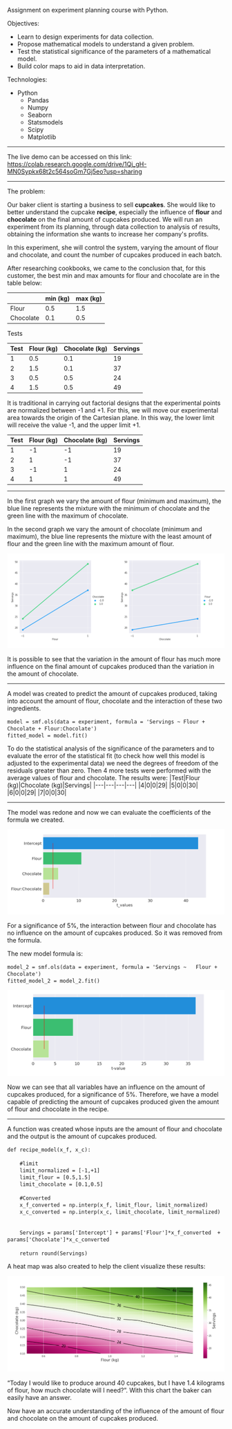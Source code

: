 Assignment on experiment planning course with Python.

Objectives:
- Learn to design experiments for data collection.
- Propose mathematical models to understand a given problem.
- Test the statistical significance of the parameters of a mathematical model.
- Build color maps to aid in data interpretation.

Technologies:
- Python 
    - Pandas
    - Numpy
    - Seaborn
    - Statsmodels
    - Scipy
    - Matplotlib
___
The live demo can be accessed on this link: https://colab.research.google.com/drive/1Qj_gH-MN0Sypkx68t2c564soGm7Gj5eo?usp=sharing
___
The problem:

Our baker client is starting a business to sell **cupcakes**. She would like to better understand the cupcake **recipe**, especially the influence of **flour** and **chocolate** on the final amount of cupcakes produced.
We will run an experiment from its planning, through data collection to analysis of results, obtaining the information she wants to increase her company's profits.

In this experiment, she will control the system, varying the amount of flour and chocolate, and count the number of cupcakes produced in each batch.

After researching cookbooks, we came to the conclusion that, for this customer, the best min and max amounts for flour and chocolate are in the table below:

| |min (kg)|max (kg)|
|---|---|---|
|Flour|0.5|1.5|
|Chocolate|0.1|0.5|

Tests

|Test|Flour (kg)|Chocolate (kg)|Servings|
|---|---|---|---|
|1|0.5|0.1|19|
|2|1.5|0.1|37|
|3|0.5|0.5|24|
|4|1.5|0.5|49|

It is traditional in carrying out factorial designs that the experimental points are normalized between -1 and +1. For this, we will move our experimental area towards the origin of the Cartesian plane. In this way, the lower limit will receive the value -1, and the upper limit +1.

|Test|Flour (kg)|Chocolate (kg)|Servings|
|---|---|---|---|
|1|-1|-1| 19| 
|2|1|-1|37|
|3|-1|1|24|
|4|1|1|49|
___
In the first graph we vary the amount of flour (minimum and maximum), the blue line represents the mixture with the minimum of chocolate and the green line with the maximum of chocolate.


In the second graph we vary the amount of chocolate (minimum and maximum), the blue line represents the mixture with the least amount of flour and the green line with the maximum amount of flour.

![flour x chocolate servings](flour_x_choc_servings.png)

It is possible to see that the variation in the amount of flour has much more influence on the final amount of cupcakes produced than the variation in the amount of chocolate.
___
A model was created to predict the amount of cupcakes produced, taking into account the amount of flour, chocolate and the interaction of these two ingredients.


```
model = smf.ols(data = experiment, formula = 'Servings ~ Flour + Chocolate + Flour:Chocolate')
fitted_model = model.fit()
```

To do the statistical analysis of the significance of the parameters and to evaluate the error of the statistical fit (to check how well this model is adjusted to the experimental data) we need the degrees of freedom of the residuals greater than zero. Then 4 more tests were performed with the average values of flour and chocolate. The results were:
|Test|Flour (kg)|Chocolate (kg)|Servings|
|---|---|---|---|
|4|0|0|29|
|5|0|0|30|
|6|0|0|29|
|7|0|0|30|
___
The model was redone and now we can evaluate the coefficients of the formula we created.

![model coefficients](coefficients1.png)

For a significance of 5%, the interaction between flour and chocolate has no influence on the amount of cupcakes produced. So it was removed from the formula.

The new model formula is: 
```
model_2 = smf.ols(data = experiment, formula = 'Servings ~   Flour + Chocolate')
fitted_model_2 = model_2.fit()
```
![new model coefficients](coefficients2.png)

Now we can see that all variables have an influence on the amount of cupcakes produced, for a significance of 5%. Therefore, we have a model capable of predicting the amount of cupcakes produced given the amount of flour and chocolate in the recipe.
___

A function was created whose inputs are the amount of flour and chocolate and the output is the amount of cupcakes produced.

```
def recipe_model(x_f, x_c):
    
    #limit
    limit_normalized = [-1,+1]
    limit_flour = [0.5,1.5]
    limit_chocolate = [0.1,0.5]
    
    #Converted 
    x_f_converted = np.interp(x_f, limit_flour, limit_normalized)
    x_c_converted = np.interp(x_c, limit_chocolate, limit_normalized)
    
    
    Servings = params['Intercept'] + params['Flour']*x_f_converted  + params['Chocolate']*x_c_converted
    
    return round(Servings)
```

A heat map was also created to help the client visualize these results:

![color map](color_map.png)

“Today I would like to produce around 40 cupcakes, but I have 1.4 kilograms of flour, how much chocolate will I need?”. With this chart the baker can easily have an answer.

Now have an accurate understanding of the influence of the amount of flour and chocolate on the amount of cupcakes produced.